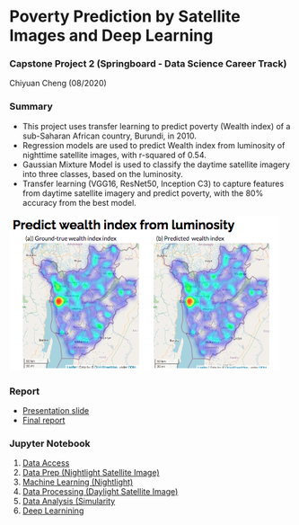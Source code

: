 # Poverty Prediction by Satellite Images and Deep Learning
### Capstone Project 2 (Springboard - Data Science Career Track)
Chiyuan Cheng (08/2020)

### Summary
- This project uses transfer learning to predict poverty (Wealth index) of a sub-Saharan African country, Burundi, in 2010. 
- Regression models are used to predict Wealth index from luminosity of nighttime satellite images, with r-squared of 0.54.
- Gaussian Mixture Model is used to classify the daytime satellite imagery into three classes, based on the luminosity.
- Transfer learning (VGG16, ResNet50, Inception C3) to capture features from daytime satellite imagery and predict poverty, with the 80% accuracy from the best model.

![image](/figures/Fig1.png)

### Report
- [Presentation slide](https://docs.google.com/presentation/d/13KgTJkdyjjubUSS5dwITZT3ruCCU9iCJ3A_uSp24nT8/edit?usp=sharing)
- [Final report](https://drive.google.com/file/d/1ZdsWbX4VsiD6wMjic_lAjuNo_9WTPhTL/view?usp=sharing)


### Jupyter Notebook
1) [Data Access](https://nbviewer.jupyter.org/github/cyuancheng/Predicting_Poverty/blob/master/01_DHS_prep.ipynb)
2) [Data Prep (Nightlight Satellite Image)](https://nbviewer.jupyter.org/github/cyuancheng/Predicting_Poverty/blob/master/02_Satellite_Image_Prep.ipynb)
3) [Machine Learning (Nightlight)](https://nbviewer.jupyter.org/github/cyuancheng/Predicting_Poverty/blob/master/03_Satellite_Image_nighttime_ML.ipynb)
4) [Data Processing (Daylight Satellite Image)](https://nbviewer.jupyter.org/github/cyuancheng/Predicting_Poverty/blob/master/04_Satellite_Image_process.ipynb)
5) [Data Analysis (Simularity](https://github.com/cyuancheng/Predicting_Poverty/blob/master/05_Satellite_Image_similarity.ipynb)
6) [Deep Learnining](https://github.com/cyuancheng/Predicting_Poverty/blob/master/06_Satellite_Image_TL.ipynb)


